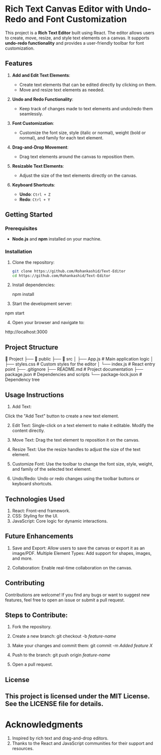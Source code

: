 # Rich Text Canvas Editor with Undo-Redo and Font Customization

This project is a **Rich Text  Editor** built using React. The editor allows users to create, move, resize, and style text elements on a canvas. It supports **undo-redo functionality** and provides a user-friendly toolbar for font customization.

## Features

1. **Add and Edit Text Elements**:
   - Create text elements that can be edited directly by clicking on them.
   - Move and resize text elements as needed.

2. **Undo and Redo Functionality**:
   - Keep track of changes made to text elements and undo/redo them seamlessly.

3. **Font Customization**:
   - Customize the font size, style (italic or normal), weight (bold or normal), and family for each text element.

4. **Drag-and-Drop Movement**:
   - Drag text elements around the canvas to reposition them.

5. **Resizable Text Elements**:
   - Adjust the size of the text elements directly on the canvas.

6. **Keyboard Shortcuts**:
   - **Undo**: `Ctrl + Z`
   - **Redo**: `Ctrl + Y`

## Getting Started

### Prerequisites
- **Node.js** and **npm** installed on your machine.

### Installation

1. Clone the repository:
   ```bash
   git clone https://github.com/Rohankashid/Text-Editor
   cd https://github.com/Rohankashid/Text-Editor

2. Install dependencies:

   npm install

3. Start the development server:

  npm start

4. Open your browser and navigate to:

  http://localhost:3000
  


## Project Structure

📂 Project
├── 📂 public
├── 📂 src
│   ├── App.js          # Main application logic
│   ├── styles.css      # Custom styles for the editor
│   └── index.js        # React entry point
├── .gitignore
├── README.md           # Project documentation
├── package.json        # Dependencies and scripts
└── package-lock.json   # Dependency tree


## Usage Instructions
1. Add Text:

Click the "Add Text" button to create a new text element.

2. Edit Text:
 Single-click on a text element to make it editable.
 Modify the content directly.

3. Move Text:
 Drag the text element to reposition it on the canvas.

4. Resize Text:
 Use the resize handles to adjust the size of the text element.

5. Customize Font:
 Use the toolbar to change the font size, style, weight, and family of the selected text element.

6. Undo/Redo:
 Undo or redo changes using the toolbar buttons or keyboard shortcuts.

## Technologies Used
1. React: Front-end framework.
2. CSS: Styling for the UI.
3. JavaScript: Core logic for dynamic interactions.

## Future Enhancements
1) Save and Export: Allow users to save the canvas or export it as an image/PDF.
Multiple Element Types: Add support for shapes, images, and more.

2) Collaboration: Enable real-time collaboration on the canvas.


## Contributing
Contributions are welcome! If you find any bugs or want to suggest new features, feel free to open an issue or submit a pull request.

## Steps to Contribute:

1. Fork the repository.

2. Create a new branch:
git checkout -b *feature-name*


3. Make your changes and commit them:
git commit -m *Added feature X*


4. Push to the branch:
git push origin *feature-name*


5. Open a pull request.


## License
## This project is licensed under the MIT License. See the LICENSE file for details.

# Acknowledgments
 1) Inspired by rich text and drag-and-drop editors.
 2) Thanks to the React and JavaScript communities for their support and resources.

